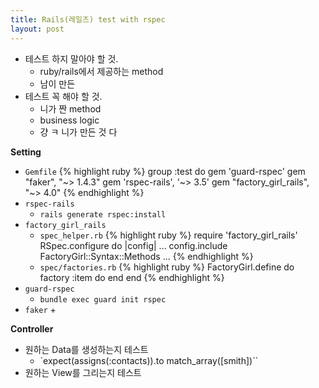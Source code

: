 ```yaml
---
title: Rails(레일즈) test with rspec
layout: post
---
```


- 테스트 하지 말아야 할 것.
    + ruby/rails에서 제공하는 method
    + 남이 만든
- 테스트 꼭 해야 할 것.
    + 니가 짠 method
    + business logic
    + 걍 ㅋ 니가 만든 것 다

**Setting**
- `Gemfile`
    {% highlight ruby %}
        group :test do
            gem 'guard-rspec'
            gem "faker", "~> 1.4.3"
            gem 'rspec-rails', '~> 3.5' 
            gem "factory_girl_rails", "~> 4.0"
    {% endhighlight %}
- `rspec-rails`
    + `rails generate rspec:install`
- `factory_girl_rails`
    + `spec_helper.rb`
        {% highlight ruby %}
            require 'factory_girl_rails'
            RSpec.configure do |config|
                ...
                config.include FactoryGirl::Syntax::Methods
                ...
        {% endhighlight %}
    + `spec/factories.rb`
        {% highlight ruby %}
            FactoryGirl.define do
              factory :item do
              end
            end
        {% endhighlight %}
- `guard-rspec`
    + `bundle exec guard init rspec`
- `faker`
    + 


**Controller**
- 원하는 Data를 생성하는지 테스트
    + `expect(assigns(:contacts)).to match_array([smith])``
- 원하는 View를 그리는지 테스트




